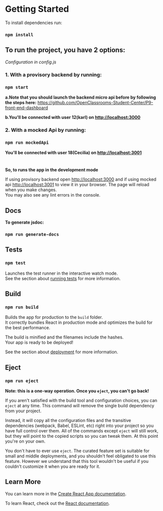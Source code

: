 # Getting Started 

To install dependencies run:
### `npm install`


## To run the project, you have 2 options:

*Configuration in config.js*

### 1. With a provisory backend by running:

### `npm start`
**a.Note that you should launch the backend micro api before by following the steps here:**
https://github.com/OpenClassrooms-Student-Center/P9-front-end-dashboard

**b.You'll be connected with user 12(karl) on [http://localhost:3000](http://localhost:3000)**


### 2. With a mocked Api by running:

### `npm run mockedApi`
**You'll be connected with user 18(Cecilia) on [http://localhost:3001](http://localhost:3001)**


#
**So, to runs the app in the development mode**

If using provisory backend open [http://localhost:3000](http://localhost:3000) and if using mocked api [http://localhost:3001](http://localhost:3001) to view it in your browser.
The page will reload when you make changes.\
You may also see any lint errors in the console.

## Docs
**To generate jsdoc:**
### `npm run generate-docs`

## Tests

### `npm test`

Launches the test runner in the interactive watch mode.\
See the section about [running tests](https://facebook.github.io/create-react-app/docs/running-tests) for more information.

## Build
### `npm run build`

Builds the app for production to the `build` folder.\
It correctly bundles React in production mode and optimizes the build for the best performance.

The build is minified and the filenames include the hashes.\
Your app is ready to be deployed!

See the section about [deployment](https://facebook.github.io/create-react-app/docs/deployment) for more information.

## Eject
### `npm run eject`

**Note: this is a one-way operation. Once you `eject`, you can't go back!**

If you aren't satisfied with the build tool and configuration choices, you can `eject` at any time. This command will remove the single build dependency from your project.

Instead, it will copy all the configuration files and the transitive dependencies (webpack, Babel, ESLint, etc) right into your project so you have full control over them. All of the commands except `eject` will still work, but they will point to the copied scripts so you can tweak them. At this point you're on your own.

You don't have to ever use `eject`. The curated feature set is suitable for small and middle deployments, and you shouldn't feel obligated to use this feature. However we understand that this tool wouldn't be useful if you couldn't customize it when you are ready for it.

## Learn More

You can learn more in the [Create React App documentation](https://facebook.github.io/create-react-app/docs/getting-started).

To learn React, check out the [React documentation](https://reactjs.org/).
